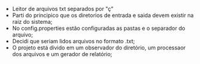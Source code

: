 - Leitor de arquivos txt separados por "ç"
- Parti do principico que os diretorios de entrada e saida devem existir na raiz do sistema;
- No config.properties estão configuradas as pastas e o separador do arquivo;
- Decidi que seriam lidos arquivos no formato .txt;
- O projeto está divido em um observador do diretório, um processaor dos arquivos e um gerador de relatório;

